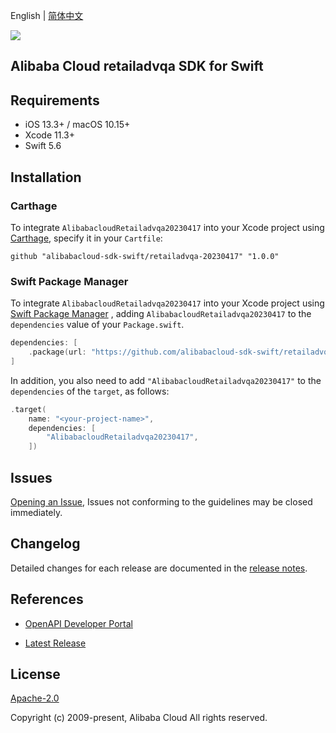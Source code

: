 English | [简体中文](README-CN.md)

![](https://aliyunsdk-pages.alicdn.com/icons/AlibabaCloud.svg)

## Alibaba Cloud retailadvqa SDK for Swift

## Requirements

- iOS 13.3+ / macOS 10.15+
- Xcode 11.3+
- Swift 5.6

## Installation

### Carthage

To integrate `AlibabacloudRetailadvqa20230417` into your Xcode project using [Carthage](https://github.com/Carthage/Carthage), specify it in your `Cartfile`:

```ogdl
github "alibabacloud-sdk-swift/retailadvqa-20230417" "1.0.0"
```

### Swift Package Manager

To integrate `AlibabacloudRetailadvqa20230417` into your Xcode project using [Swift Package Manager](https://swift.org/package-manager/) , adding `AlibabacloudRetailadvqa20230417` to the `dependencies` value of your `Package.swift`.

```swift
dependencies: [
    .package(url: "https://github.com/alibabacloud-sdk-swift/retailadvqa-20230417.git", from: "1.0.0")
]
```

In addition, you also need to add `"AlibabacloudRetailadvqa20230417"` to the `dependencies` of the `target`, as follows:

```swift
.target(
    name: "<your-project-name>",
    dependencies: [
        "AlibabacloudRetailadvqa20230417",
    ])
```

## Issues

[Opening an Issue](https://github.com/alibabacloud-sdk-swift/retailadvqa-20230417/issues/new), Issues not conforming to the guidelines may be closed immediately.

## Changelog

Detailed changes for each release are documented in the [release notes](./ChangeLog.txt).

## References

* [OpenAPI Developer Portal](https://next.api.alibabacloud.com/home)
- [Latest Release](https://github.com/alibabacloud-sdk-swift/retailadvqa-20230417)

## License

[Apache-2.0](http://www.apache.org/licenses/LICENSE-2.0)

Copyright (c) 2009-present, Alibaba Cloud All rights reserved.
